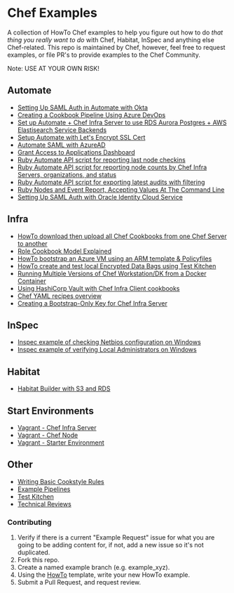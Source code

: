 # Chef Examples

A collection of HowTo Chef examples to help you figure out how to do _that thing you really want to do_ with Chef, Habitat, InSpec and anything else Chef-related. This repo is maintained by Chef, however, feel free to request examples, or file PR's to provide examples to the Chef Community.

Note: USE AT YOUR OWN RISK!

## Automate

- [Setting Up SAML Auth in Automate with Okta](./examples/A2SamlWithOkta.md)
- [Creating a Cookbook Pipeline Using Azure DevOps](./examples/AzureDevOpsCookbookPipeline.md)
- [Set up Automate + Chef Infra Server to use RDS Aurora Postgres + AWS Elastisearch Service Backends](./examples/a2-aws-backends/a2-aws-backends.md)
- [Setup Automate with Let's Encrypt SSL Cert](./examples/A2WithLetsEncryptSSLCert.md)
- [Automate SAML with AzureAD](./examples/A2SamlWithAzureAD.md)
- [Grant Access to Applications Dashboard](./examples/A2GrantAppDashboardAccess.md)
- [Ruby Automate API script for reporting last node checkins](./examples/a2-api/README.md#checkinsrb)
- [Ruby Automate API script for reporting node counts by Chef Infra Servers, organizations, and status](./examples/a2-api/README.md#node_countrb)
- [Ruby Automate API script for exporting latest audits with filtering](./examples/a2-api/README.md#audit_reportsrb)
- [Ruby Nodes and Event Report, Accepting Values At The Command Line](./examples/a2-api/nodes_and_events_reporter.rb)
- [Setting Up SAML Auth with Oracle Identity Cloud Service](./examples/A2SamlWithOracleIdentityCloud.md)

## Infra

- [HowTo download then upload all Chef Cookbooks from one Chef Server to another](./examples/DownloadUploadCookbooks.md)
- [Role Cookbook Model Explained](./examples/RoleCookbookModel.md)
- [HowTo bootstrap an Azure VM using an ARM template & Policyfiles](./examples/AzureArmChefClientBootstrap/README.md)
- [HowTo create and test local Encrypted Data Bags using Test Kitchen](./examples/ChefTestKitchenEncryptedDataBags.md)
- [Running Multiple Versions of Chef Workstation/DK from a Docker Container](./examples/docker-ops/README.md)
- [Using HashiCorp Vault with Chef Infra Client cookbooks](./examples/example_vault_chef/README.md)
- [Chef YAML recipes overview](./examples/ChefYAMLRecipes.md)
- [Creating a Bootstrap-Only Key for Chef Infra Server](./examples/chef-infra-bootstrap-only-key.md)

## InSpec

- [Inspec example of checking Netbios configuration on Windows](./examples/InspecNetBiosQuery.md)
- [Inspec example of verifying Local Administrators on Windows](./examples/InSpecVerifyWindowsAdministrators.md)

## Habitat

- [Habitat Builder with S3 and RDS](./examples/HabitatBuilderWithS3RDS.md)

## Start Environments

- [Vagrant - Chef Infra Server](./examples/vagrant/chef-server/README.md)
- [Vagrant - Chef Node](./examples/vagrant/chef-node/README.md)
- [Vagrant - Starter Environment](./examples/vagrant/starter-environment/README.md)

## Other

- [Writing Basic Cookstyle Rules](./examples/WorkstationWriteBasicCookstyle.md)
- [Example Pipelines](./examples/pipelines/PipelineOverview.md)
- [Test Kitchen](./examples/test-kitchen/README.md)
- [Technical Reviews](./technical-reviews/README.md)

### Contributing

1. Verify if there is a current "Example Request" issue for what you are
going to be adding content for, if not, add a new issue so it's not duplicated.
1. Fork this repo.
1. Create a named example branch (e.g. example_xyz).
1. Using the [HowTo](./HowToTemplate.md) template, write your new HowTo example.
1. Submit a Pull Request, and request review.
